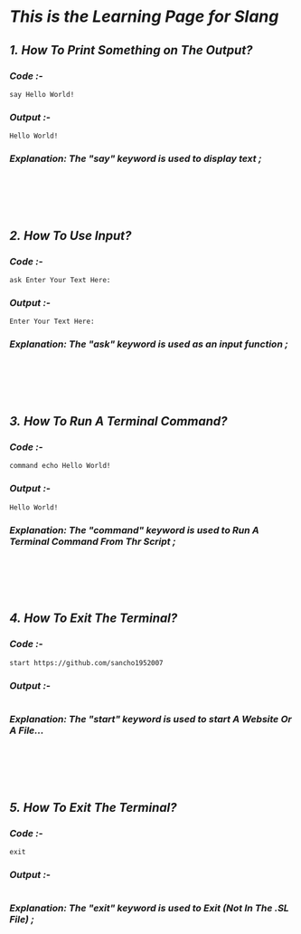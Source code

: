 # *This is the Learning Page for Slang*

## ***1.*** *How To Print Something on The Output?*
### ***Code :-***
```
say Hello World!
```

### ***Output :-***
```
Hello World!
```

### ***Explanation: The "say" keyword is used to display text ;***



<br><br><br><br>



## ***2.*** *How To Use Input?*
### ***Code :-***
```
ask Enter Your Text Here: 
```

### ***Output :-***
```
Enter Your Text Here:
```

### ***Explanation: The "ask" keyword is used as an input function ;***



<br><br><br><br>



## ***3.*** *How To Run A Terminal Command?*
### ***Code :-***
```
command echo Hello World!
```

### ***Output :-***
```
Hello World!
```

### ***Explanation: The "command" keyword is used to Run A Terminal Command From Thr Script ;***



<br><br><br><br>



## ***4.*** *How To Exit The Terminal?*
### ***Code :-***
```
start https://github.com/sancho1952007
```

### ***Output :-***
```

```

### ***Explanation: The "start" keyword is used to start A Website Or A File...***



<br><br><br><br>



## ***5.*** *How To Exit The Terminal?*
### ***Code :-***
```
exit
```

### ***Output :-***
```

```

### ***Explanation: The "exit" keyword is used to Exit (Not In The .SL File) ;***
